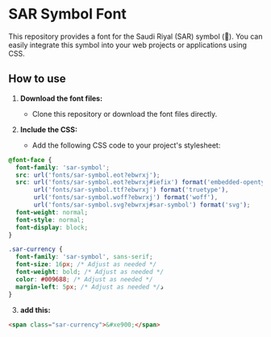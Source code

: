 # SAR Symbol Font

This repository provides a font for the Saudi Riyal (SAR) symbol (). You can easily integrate this symbol into your web projects or applications using CSS.

## How to use

1. **Download the font files:**
   - Clone this repository or download the font files directly.

2. **Include the CSS:**
   - Add the following CSS code to your project's stylesheet:

```css
@font-face {
  font-family: 'sar-symbol';
  src: url('fonts/sar-symbol.eot?ebwrxj');
  src: url('fonts/sar-symbol.eot?ebwrxj#iefix') format('embedded-opentype'),
       url('fonts/sar-symbol.ttf?ebwrxj') format('truetype'),
       url('fonts/sar-symbol.woff?ebwrxj') format('woff'),
       url('fonts/sar-symbol.svg?ebwrxj#sar-symbol') format('svg');
  font-weight: normal;
  font-style: normal;
  font-display: block;
}

.sar-currency {
  font-family: 'sar-symbol', sans-serif;
  font-size: 16px; /* Adjust as needed */
  font-weight: bold; /* Adjust as needed */
  color: #009688; /* Adjust as needed */
  margin-left: 5px; /* Adjust as needed */ذ
}
```

3. **add this:**
```html 
<span class="sar-currency">&#xe900;</span>
```
